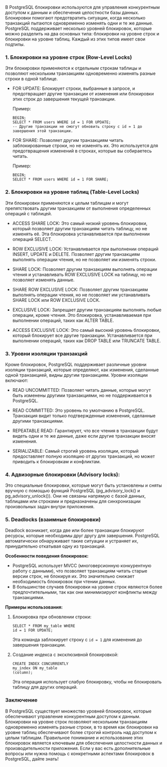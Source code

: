 В PostgreSQL блокировки используются для управления конкурентным доступом к данным и обеспечения целостности базы данных. Блокировки помогают предотвратить ситуации, когда несколько транзакций пытаются одновременно изменять одни и те же данные. PostgreSQL поддерживает несколько уровней блокировок, которые можно разделить на два основных типа: блокировки на уровне строк и блокировки на уровне таблиц. Каждый из этих типов имеет свои подтипы.

### 1. Блокировки на уровне строк (Row-Level Locks)

Эти блокировки применяются к отдельным строкам таблицы и позволяют нескольким транзакциям одновременно изменять разные строки в одной таблице.

- FOR UPDATE: Блокирует строки, выбранные в запросе, и предотвращает другие транзакции от изменения или блокировки этих строк до завершения текущей транзакции.

  Пример:
    ```
    BEGIN;
    SELECT * FROM users WHERE id = 1 FOR UPDATE;
    -- Другие транзакции не смогут обновить строку с id = 1 до завершения этой транзакции.
    ```
  


- FOR SHARE: Позволяет другим транзакциям читать заблокированные строки, но не изменять их. Это используется для предотвращения изменений в строках, которые вы собираетесь читать.

  Пример:
  ```
  BEGIN;
  SELECT * FROM users WHERE id = 1 FOR SHARE;
  ```


### 2. Блокировки на уровне таблиц (Table-Level Locks)

Эти блокировки применяются к целым таблицам и могут препятствовать другим транзакциям от выполнения определенных операций с таблицей.

- ACCESS SHARE LOCK: Это самый низкий уровень блокировки, который позволяет другим транзакциям читать таблицу, но не изменять её. Эта блокировка устанавливается при выполнении операций SELECT.

- ROW EXCLUSIVE LOCK: Устанавливается при выполнении операций INSERT, UPDATE и DELETE. Позволяет другим транзакциям выполнять операции чтения, но не позволяет им изменять строки.

- SHARE LOCK: Позволяет другим транзакциям выполнять операции чтения и устанавливать ROW EXCLUSIVE LOCK на таблицу, но не позволяет изменять данные.

- SHARE ROW EXCLUSIVE LOCK: Позволяет другим транзакциям выполнять операции чтения, но не позволяет им устанавливать SHARE LOCK или ROW EXCLUSIVE LOCK.

- EXCLUSIVE LOCK: Запрещает другим транзакциям выполнять любые операции, кроме чтения. Это блокировка, устанавливаемая при выполнении операций, таких как ALTER TABLE.

- ACCESS EXCLUSIVE LOCK: Это самый высокий уровень блокировки, который блокирует все другие транзакции. Устанавливается при выполнении операций, таких как DROP TABLE или TRUNCATE TABLE.

### 3. Уровни изоляции транзакций

Кроме блокировок, PostgreSQL поддерживает различные уровни изоляции транзакций, которые определяют, как изменения, сделанные одной транзакцией, видны другим транзакциям. Уровни изоляции включают:

- READ UNCOMMITTED: Позволяет читать данные, которые могут быть изменены другими транзакциями, но не поддерживается в PostgreSQL.

- READ COMMITTED: Это уровень по умолчанию в PostgreSQL. Транзакция видит только подтвержденные изменения, сделанные другими транзакциями.

- REPEATABLE READ: Гарантирует, что все чтения в транзакции будут видеть одни и те же данные, даже если другие транзакции вносят изменения.

- SERIALIZABLE: Самый строгий уровень изоляции, который предоставляет полную изоляцию от других транзакций, но может приводить к блокировкам и конфликтам.

### 4. Адвизорные блокировки (Advisory locks):
Это специальные блокировки, которые могут быть установлены и сняты вручную с помощью функций PostgreSQL (pg_advisory_lock() и pg_advisory_unlock()). Они не связаны напрямую с базой данных, таблицами или строками и предназначены для синхронизации произвольных задач внутри приложения.

### 5. Deadlocks (взаимные блокировки)
Deadlock возникает, когда две или более
транзакции блокируют ресурсы, которые
необходимы друг другу для завершения.
PostgreSQL автоматически обнаруживает
такие ситуации и устраняет их,
принудительно откатывая одну из
транзакций.

**Особенности поведения блокировок:**

- PostgreSQL использует MVCC
(многоверсионную конкурентную
работу с данными), что позволяет
транзакциям читать старые версии
строк, не блокируя их. Это
значительно снижает
необходимость блокировок при
чтении данных.
- В большинстве случаев
блокировки на уровне строк
являются более
предпочтительными, так как они
минимизируют конфликты между
транзакциями.

**Примеры использования:**

1. Блокировка при обновлении
   строки:
   ```
   SELECT * FROM my_table WHERE
   id = 1 FOR UPDATE;
   ```
   Эта команда заблокирует строку с
   `id = 1` для изменения до
   завершения транзакции.

2. Создание индекса с
   эксклюзивной блокировкой:
   ```
   CREATE INDEX CONCURRENTLY
   my_index ON my_table
   (column);
   ```
   Эта операция использует слабую
   блокировку, чтобы не блокировать
   таблицу для других операций.


### Заключение

В PostgreSQL существует множество уровней блокировок, которые обеспечивают управление конкурентным доступом к данным. Блокировки на уровне строк позволяют нескольким транзакциям одновременно изменять разные строки, в то время как блокировки на уровне таблиц обеспечивают более строгий контроль над доступом к целым таблицам. Правильное понимание и использование этих блокировок является ключевым для обеспечения целостности данных и производительности приложения. Если у вас есть дополнительные вопросы или нужна помощь с конкретными аспектами блокировок в PostgreSQL, дайте знать!